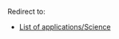 Redirect to:

*   [List of applications/Science](/index.php/List_of_applications/Science "List of applications/Science")